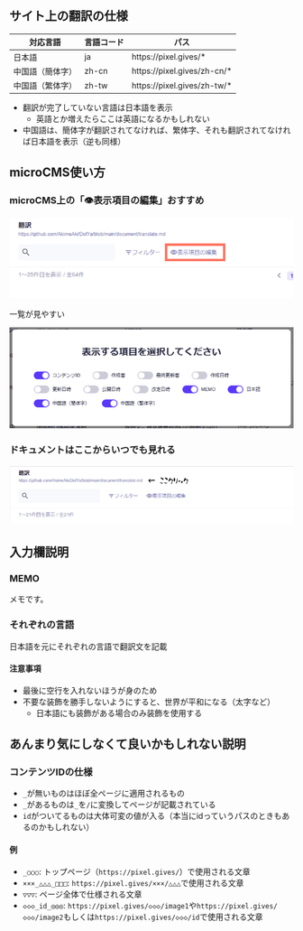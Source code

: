 ## サイト上の翻訳の仕様

| 対応言語         | 言語コード | パス                          |
| ---------------- | ---------- | ----------------------------- |
| 日本語           | ja         | https\://pixel.gives/\*       |
| 中国語（簡体字） | zh-cn      | https\://pixel.gives/zh-cn/\* |
| 中国語（繁体字） | zh-tw      | https\://pixel.gives/zh-tw/\* |

-   翻訳が完了していない言語は日本語を表示
    -   英語とか増えたらここは英語になるかもしれない
-   中国語は、簡体字が翻訳されてなければ、繁体字、それも翻訳されてなければ日本語を表示（逆も同様）

## microCMS使い方

### microCMS上の「👁️表示項目の編集」おすすめ

![image](images/cms-display-here.png)

一覧が見やすい

![image](images/cms-display.png)

### ドキュメントはここからいつでも見れる

![image](images/document-here.png)

## 入力欄説明

### MEMO

メモです。

### それぞれの言語

日本語を元にそれぞれの言語で翻訳文を記載

#### 注意事項

-   最後に空行を入れないほうが身のため
-   不要な装飾を勝手しないようにすると、世界が平和になる（太字など）
    -   日本語にも装飾がある場合のみ装飾を使用する

## あんまり気にしなくて良いかもしれない説明

### コンテンツIDの仕様

-   `_`が無いものはほぼ全ページに適用されるもの
-   `_`があるものは`_`を`/`に変換してページが記載されている
-   `id`がついてるものは大体可変の値が入る（本当にidっていうパスのときもあるのかもしれない）

#### 例

-   `_○○○`: トップページ（`https://pixel.gives/`）で使用される文章
-   `×××_△△△_□□□`: `https://pixel.gives/×××/△△△`で使用される文章
-   `▽▽▽`: ページ全体で仕様される文章
-   `◇◇◇_id_◎◎◎`: `https://pixel.gives/◇◇◇/image1`や`https://pixel.gives/◇◇◇/image2`もしくは`https://pixel.gives/◇◇◇/id`で使用される文章
